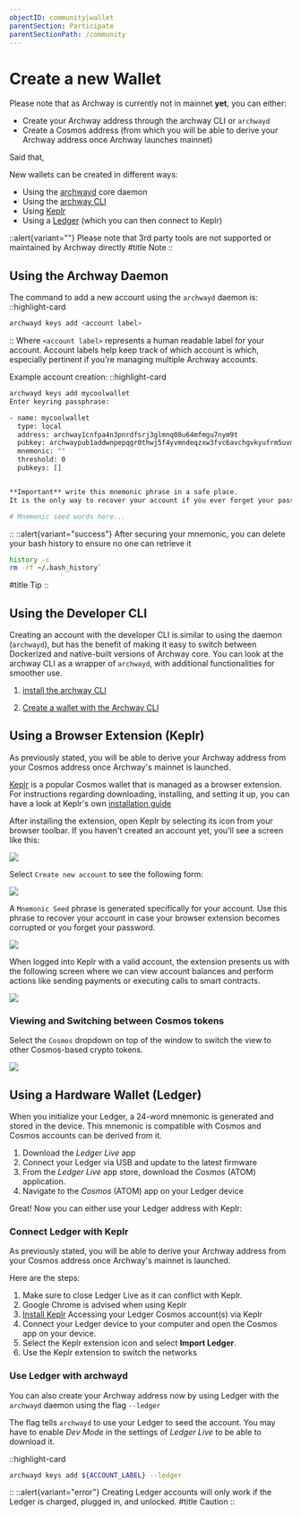 ```yaml
---
objectID: community|wallet
parentSection: Participate
parentSectionPath: /community
---
```




# Create a new Wallet

Please note that as Archway is currently not in mainnet **yet**, you can either:
- Create your Archway address through the archway CLI or `archwayd`
- Create a Cosmos address (from which you will be able to derive your Archway address once Archway launches mainnet)

Said that, 

New wallets can be created in different ways:


- Using the [archwayd](/developers/getting-started/install#install-archwayd-using-docker) core daemon
- Using the [archway CLI](/2.developers/1.getting-started/1.install.md#archway-developer-cli)
- Using [Keplr](https://wallet.keplr.app/)
- Using a [Ledger](https://www.ledger.com/) (which you can then connect to Keplr)

::alert{variant=""}
Please note that 3rd party tools are not supported or maintained by Archway directly
#title
Note
::


## Using the Archway Daemon

The command to add a new account using the `archwayd` daemon is:
::highlight-card

```bash
archwayd keys add <account label>
```

::
Where `<account label>` represents a human readable label for your account. Account labels help keep track of which account is which, especially pertinent if you're managing multiple Archway accounts.

Example account creation:
::highlight-card

```bash
archwayd keys add mycoolwallet
Enter keyring passphrase:

- name: mycoolwallet
  type: local
  address: archway1cnfpa4n3pnrdfsrj3glmnq08u64mfmgu7nym9t
  pubkey: archwaypub1addwnpepqgr0thwj5f4yvmndeqzxw3fvc6avchgvkyufrm5uvmguqjys8zj4guqdpyh
  mnemonic: ""
  threshold: 0
  pubkeys: []


**Important** write this mnemonic phrase in a safe place.
It is the only way to recover your account if you ever forget your password.

# Mnemonic seed words here...
```

::
::alert{variant="success"}
After securing your mnemonic, you can delete your bash history to ensure no one can retrieve it

```bash
history -c
rm -rf ~/.bash_history`
```

#title
Tip
::

## Using the Developer CLI

Creating an account with the developer CLI is similar to using the daemon (`archwayd`), but has the benefit of making it easy to switch between Dockerized and native-built versions of Archway core. You can look at the archway CLI as a wrapper of `archwayd`, with additional functionalities for smoother use.


1. [install the archway CLI](/developers/getting-started/install#archway-developer-cli)



2. [Create a wallet with the Archway CLI](/developers/getting-started/setup#creating-an-account)


## Using a Browser Extension (Keplr)

As previously stated, you will be able to derive your Archway address from your Cosmos address once Archway's mainnet is launched. 

[Keplr](https://wallet.keplr.app/) is a popular Cosmos wallet that is managed as a browser extension. For instructions regarding downloading, installing, and setting it up, you can have a look at Keplr's own [installation guide](https://keplr.crunch.help/getting-started/installing-keplr-wallet)

After installing the extension, open Keplr by selecting its icon from your browser toolbar. If you haven't created an account yet, you'll see a screen like this:

![](/images/docs/keplr02.png)

Select `Create new account` to see the following form:

![](/images/docs/keplr03.png)

A `Mnemonic Seed` phrase is generated specifically for your account. Use this phrase to recover your account in case your browser extension becomes corrupted or you forget your password.

![](/images/docs/keplr04.png)

When logged into Keplr with a valid account, the extension presents us with the following screen where we can view account balances and perform actions like sending payments or executing calls to smart contracts.

![](/images/docs/keplr06.png)

### Viewing and Switching between Cosmos tokens

Select the `Cosmos` dropdown on top of the window to switch the view to other Cosmos-based crypto tokens.

![](/images/docs/keplr09.png)

## Using a Hardware Wallet (Ledger)

When you initialize your Ledger, a 24-word mnemonic is generated and stored in the device. This mnemonic is compatible with Cosmos and Cosmos accounts can be derived from it. 

1. Download the _Ledger Live_ app
2. Connect your Ledger via USB and update to the latest firmware
3. From the _Ledger Live_ app store, download the _Cosmos_ (ATOM) application. 
4. Navigate to the _Cosmos_ (ATOM) app on your Ledger device

Great! Now you can either use your Ledger address with Keplr:

### Connect Ledger with Keplr

As previously stated, you will be able to derive your Archway address from your Cosmos address once Archway's mainnet is launched. 

Here are the steps:

1. Make sure to close Ledger Live as it can conflict with Keplr.
2. Google Chrome is advised when using Keplr
3. [Install Keplr](https://keplr.crunch.help/getting-started/installing-keplr-wallet)
Accessing your Ledger Cosmos account(s) via Keplr
4. Connect your Ledger device to your computer and open the Cosmos app on your device.
5. Select the Keplr extension icon and select **Import Ledger**.
6. Use the Keplr extension to switch the networks

### Use Ledger with archwayd
You can also create your Archway address now by using Ledger with the `archwayd` daemon using the flag `--ledger`

The flag tells `archwayd` to use your Ledger to seed the account.
You may have to enable _Dev Mode_ in the settings of _Ledger Live_ to be able to download it.

   ::highlight-card

```bash
archwayd keys add ${ACCOUNT_LABEL} --ledger
```

::
::alert{variant="error"}
Creating Ledger accounts will only work if the Ledger is charged, plugged in, and unlocked.
#title
Caution
::


<!-- ### Extras

Read on for extra tips and tricks for using your new account.

#### Transferring ARCH tokens

Here's how we can transfer `ARCH` tokens between accounts using the `archwayd` daemon.


```bash
archwayd tx send $(archwayd keys show ${SENDER_ACCOUNT} -a) $(archwayd keys show ${RECEIVING_ACCOUNT} -a) 12ARCH --fees 0.1ARCH --chain-id 'constantine-1'
```

Then, you should be prompted with the following confirmation question:

```json
{
  "body": {
    "messages": [
      {
        "@type": "/cosmos.bank.v1beta1.MsgSend",
        "from_address": "archway1gjllda936w6hu983pcy39m2gegfa29h6tyaezz",
        "to_address": "archway12zjz75hq3gmhc75pmcs9klc26mrhyvkueghy2l",
        "amount": [
          {
            "denom": "ARCH",
            "amount": "12"
          }
        ]
      }
    ],
    "memo": "",
    "timeout_height": "0",
    "extension_options": [

    ],
    "non_critical_extension_options": [

    ]
  },
  "auth_info": {
    "signer_infos": [

    ],
    "fee": {
      "amount": [
        {
          "denom": "ARCH",
          "amount": "0"
        }
      ],
      "gas_limit": "200000",
      "payer": "",
      "granter": ""
    }
  },
  "signatures": [

  ]
}

confirm transaction before signing and broadcasting [y/N]: y
```

Enter `y` and hit the enter key.

Then we need to wait few moments for our transaction to go through. If things go well, we will see an output like this:

```json
{
  "height": "609",
  "txhash": "4F7AA2832D5190B68C5E4F2ABDC41B732BCCA582DCD27B0FD11898A3CBF48310",
  "data": "0A060A0473656E64",
  "raw_log": "[{\"events\":[{\"type\":\"message\",\"attributes\":[{\"key\":\"action\",\"value\":\"send\"},{\"key\":\"sender\",\"value\":\"archway1gjllda936w6hu983pcy39m2gegfa29h6tyaezz\"},{\"key\":\"module\",\"value\":\"bank\"}]},{\"type\":\"transfer\",\"attributes\":[{\"key\":\"recipient\",\"value\":\"archway12zjz75hq3gmhc75pmcs9klc26mrhyvkueghy2l\"},{\"key\":\"sender\",\"value\":\"archway1gjllda936w6hu983pcy39m2gegfa29h6tyaezz\"},{\"key\":\"amount\",\"value\":\"12ARCH\"}]}]}]",
  "logs": [
    {
      "events": [
        {
          "type": "message",
          "attributes": [
            {
              "key": "action",
              "value": "send"
            },
            {
              "key": "sender",
              "value": "archway1gjllda936w6hu983pcy39m2gegfa29h6tyaezz"
            },
            {
              "key": "module",
              "value": "bank"
            }
          ]
        },
        {
          "type": "transfer",
          "attributes": [
            {
              "key": "recipient",
              "value": "archway12zjz75hq3gmhc75pmcs9klc26mrhyvkueghy2l"
            },
            {
              "key": "sender",
              "value": "archway1gjllda936w6hu983pcy39m2gegfa29h6tyaezz"
            },
            {
              "key": "amount",
              "value": "12ARCH"
            }
          ]
        }
      ]
    }
  ],
  "gas_wanted": "200000",
  "gas_used": "61028"
}
```

Now let's check again the balance of our wallet:

```bash
archwayd query bank balances $(archwayd keys show my-wallet -a)
```
```yml
balances:
- amount: "12"
  denom: ARCH
pagination: {}
``` -->
